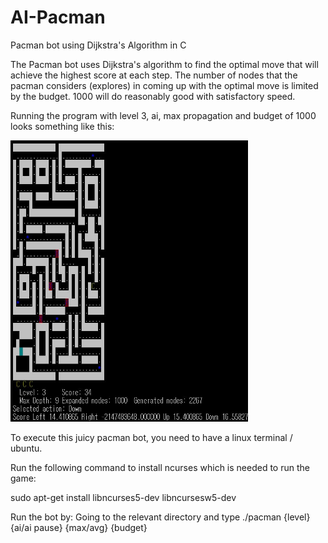 # AI-Pacman
Pacman bot using Dijkstra's Algorithm in C

The Pacman bot uses Dijkstra's algorithm to find the optimal move that will achieve the highest score at each step. The number of nodes that the pacman considers (explores) in coming up with the optimal move is limited by the budget. 1000 will do reasonably good with satisfactory speed. 
  
Running the program with level 3, ai, max propagation and budget of 1000 looks something like this:

<img src="images/example1.JPG" alt="alt text" width="380" height="450">


To execute this juicy pacman bot, you need to have a linux terminal / ubuntu.


Run the following command to install ncurses which is needed to run the game:

sudo apt-get install libncurses5-dev libncursesw5-dev 


Run the bot by:
Going to the relevant directory and type
./pacman {level} {ai/ai pause} {max/avg} {budget}

